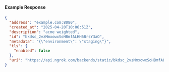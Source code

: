 <!-- Code generated for API Clients. DO NOT EDIT. -->
#### Example Response
```json
{
  "address": "example.com:8080",
  "created_at": "2025-04-20T10:06:51Z",
  "description": "acme weighted",
  "id": "bkdsc_2vzMmxowxSoHBmfALHH6BrsY3aO",
  "metadata": "{\"environment\": \"staging\"}",
  "tls": {
    "enabled": false
  },
  "uri": "https://api.ngrok.com/backends/static/bkdsc_2vzMmxowxSoHBmfALHH6BrsY3aO"
}
